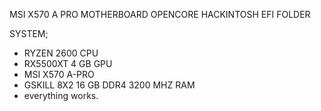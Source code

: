 MSI X570 A PRO MOTHERBOARD OPENCORE HACKINTOSH EFI FOLDER

 SYSTEM;
 - RYZEN 2600 CPU
 - RX5500XT 4 GB GPU
 - MSI X570 A-PRO 
 - GSKILL 8X2 16 GB DDR4 3200 MHZ RAM
 - everything works.
